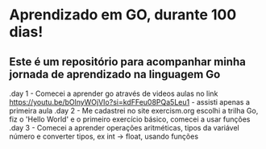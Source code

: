 # Aprendizado em GO, durante 100 dias!

## Este é um repositório para acompanhar minha jornada de aprendizado na linguagem Go

.day 1 - Comecei a aprender go através de videos aulas no link https://youtu.be/bOlnyWOjVIo?si=kdFFeu08PQa5Leu1 - assisti apenas a primeira aula
.day 2 - Me cadastrei no site exercism.org escolhi a trilha Go, fiz o 'Hello World' e o primeiro exercício básico, comecei a usar funções
.day 3 - Comecei a aprender operações aritméticas, tipos da variável número e converter tipos, ex int -> float, usando funções 

